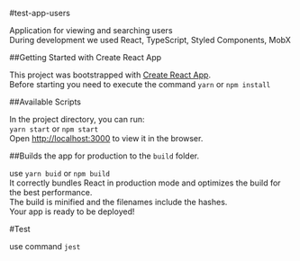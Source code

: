 #test-app-users

Application for viewing and searching users  
During development we used React, TypeScript, Styled Components, MobX  

##Getting Started with Create React App

This project was bootstrapped with [Create React App](https://github.com/facebook/create-react-app).  
Before starting you need to execute the command `yarn` or `npm install`  

##Available Scripts

In the project directory, you can run:  
`yarn start` or `npm start`  
Open [http://localhost:3000](http://localhost:3000) to view it in the browser.  

##Builds the app for production to the `build` folder.

use `yarn buid` or `npm build`  
It correctly bundles React in production mode and optimizes the build for the best performance.  
The build is minified and the filenames include the hashes.  
Your app is ready to be deployed!  

#Test
 
use command `jest`
